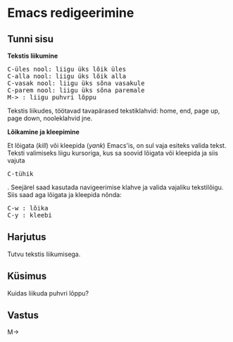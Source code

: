 # Emacs redigeerimine

## Tunni sisu

<b>Tekstis liikumine</b>

<pre>
C-üles nool: liigu üks lõik üles
C-alla nool: liigu üks lõik alla
C-vasak nool: liigu üks sõna vasakule
C-parem nool: liigu üks sõna paremale
M-> : liigu puhvri lõppu
</pre>

Tekstis liikudes, töötavad tavapärased tekstiklahvid: home, end, page up, page down, nooleklahvid jne.

<b>Lõikamine ja kleepimine</b>

Et lõigata (*kill*) või kleepida (*yank*) Emacs'is, on sul vaja esiteks valida tekst. Teksti valimiseks liigu kursoriga, kus sa soovid lõigata või kleepida ja siis vajuta <pre>C-tühik</pre>. Seejärel saad kasutada navigeerimise klahve ja valida vajaliku tekstilõigu. Siis saad aga lõigata ja kleepida nõnda:

<pre>
C-w : lõika
C-y : kleebi
</pre>

## Harjutus

Tutvu tekstis liikumisega.

## Küsimus

Kuidas liikuda puhvri lõppu?

## Vastus

M->
